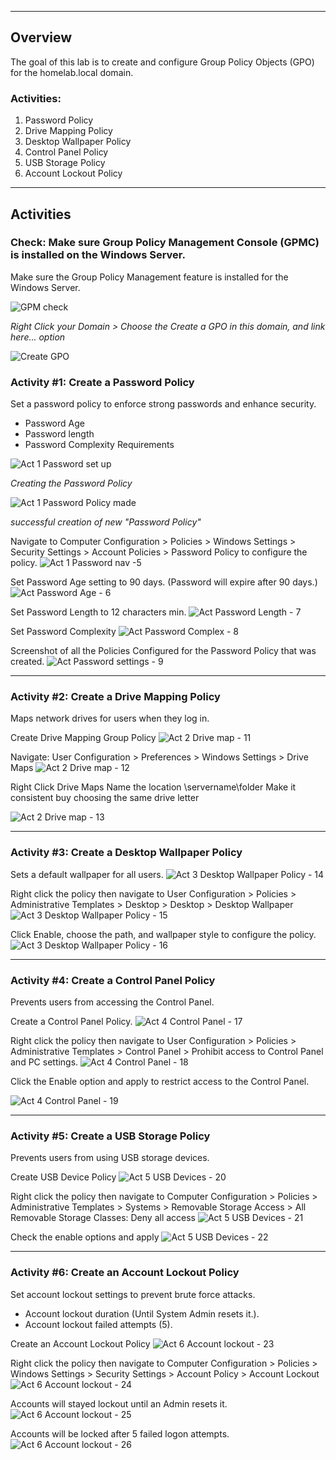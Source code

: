 _____
## __Overview__
The goal of this lab is to create and configure Group Policy Objects (GPO) for the homelab.local domain.
### Activities:
1. Password Policy
2.  Drive Mapping Policy
3.  Desktop Wallpaper Policy  
4.  Control Panel Policy
5.  USB Storage Policy
6.  Account Lockout Policy
_____
## __Activities__

### Check: Make sure Group Policy Management Console (GPMC) is installed on the Windows Server.

Make sure the Group Policy Management feature is installed for the Windows Server.

![GPM check](https://github.com/user-attachments/assets/b11fcdb1-a398-42b9-9d72-0ea305f671cf)

_Right Click your Domain > Choose the Create a GPO in this domain, and link here... option_

![Create GPO](https://github.com/user-attachments/assets/73ad343e-3b0f-4109-a630-33e10e8d146d)

### Activity #1: Create a Password Policy
Set a password policy to enforce strong passwords and enhance security.
- Password Age
- Password length 
- Password Complexity Requirements

![Act 1 Password set up](https://github.com/user-attachments/assets/82b7e7a9-9faa-4496-98e6-a8deb5451273)

_Creating the Password Policy_

![Act 1 Password Policy made](https://github.com/user-attachments/assets/3e24a7c6-237a-4b54-abc0-c8c262fdc112)

_successful creation of new "Password Policy"_

Navigate to Computer Configuration > Policies > Windows Settings > Security Settings > Account Policies > Password Policy to configure the policy.
![Act 1 Password nav -5 ](https://github.com/user-attachments/assets/b01bca0c-5192-467c-94ff-2fa2594fb45c)

Set Password Age setting to 90 days. (Password will expire after 90 days.)
![Act Password Age - 6](https://github.com/user-attachments/assets/5b34f2d3-d65f-4185-a00f-80b5e65708c4)


Set Password Length to 12 characters min.
![Act Password Length - 7](https://github.com/user-attachments/assets/3f2f0161-94e6-4ab4-bea0-bc0a37309c16)

Set Password Complexity 
![Act Password Complex - 8](https://github.com/user-attachments/assets/0f8c2933-c58b-40d2-98b7-96f6cd054cd1)


Screenshot of all the Policies Configured for the Password Policy  that was created.
![Act Password settings - 9](https://github.com/user-attachments/assets/cd6196e7-a8f8-4288-a493-7142f6e70b68)


_____
### Activity #2: Create a Drive Mapping Policy
Maps network drives for users when they log in.

Create Drive Mapping Group Policy
![Act 2 Drive map - 11](https://github.com/user-attachments/assets/7c93f11a-9cc2-4677-adf6-5b1d80ce7caa)


Navigate: User Configuration > Preferences > Windows Settings > Drive Maps
![Act 2 Drive map - 12](https://github.com/user-attachments/assets/3ed49f8e-82e6-4d8f-9b34-fa31d0babd9c)


Right Click Drive Maps 
Name the location \\servername\folder 
Make it consistent buy choosing the same drive letter 

![Act 2 Drive map - 13](https://github.com/user-attachments/assets/b2b3fc16-27fd-4fb7-ba0b-599ffbce17b2)

_____
### Activity #3: Create a Desktop Wallpaper Policy
Sets a default wallpaper for all users.
![Act 3 Desktop Wallpaper Policy - 14](https://github.com/user-attachments/assets/d0c9dd05-2138-47f5-bbc7-0ae618a54bc0)


Right click the policy then navigate to User Configuration > Policies >  Administrative Templates > Desktop > Desktop > Desktop Wallpaper 
![Act 3 Desktop Wallpaper Policy - 15](https://github.com/user-attachments/assets/f0562d3a-186f-4e4c-b9e8-8cb436861062)


Click Enable, choose the path, and wallpaper style to configure the policy.
![Act 3 Desktop Wallpaper Policy - 16](https://github.com/user-attachments/assets/c874fa83-e36a-4719-b349-b64e490d85c8)

_____
### Activity #4: Create a Control Panel Policy
Prevents users from accessing the Control Panel.

Create a Control Panel Policy.
![Act 4 Control Panel - 17](https://github.com/user-attachments/assets/e3737a95-3dab-4f74-8992-cb495b86c918)


Right click the policy then navigate to User Configuration > Policies > Administrative Templates >  Control Panel > Prohibit access to Control Panel and PC settings.
![Act 4 Control Panel - 18](https://github.com/user-attachments/assets/810cee46-0e58-44a2-8a60-d62aa0c58254)


Click the Enable option and apply to restrict access to the Control Panel.

![Act 4 Control Panel - 19](https://github.com/user-attachments/assets/a1d4fab0-e1b1-451c-ad13-018765944314)

_____
### Activity #5: Create a USB Storage Policy
Prevents users from using USB storage devices.


Create USB Device Policy
![Act 5 USB Devices - 20](https://github.com/user-attachments/assets/c9161bc0-ba20-48da-844d-db964751f219)

Right click the policy then navigate to Computer Configuration > Policies > Administrative Templates >  Systems > Removable Storage Access > All Removable Storage Classes: Deny all access
![Act 5 USB Devices - 21](https://github.com/user-attachments/assets/33326647-e91a-4254-82e7-37473e388c71)


Check the enable options and apply
![Act 5 USB Devices - 22](https://github.com/user-attachments/assets/5038dc82-fd1b-40cc-8675-50cc5c06a72c)


_____
### Activity #6: Create an Account Lockout Policy
Set account lockout settings to prevent brute force attacks.
- Account lockout duration (Until System Admin resets it.).
- Account lockout failed attempts (5).

Create an Account Lockout Policy
![Act 6 Account lockout - 23](https://github.com/user-attachments/assets/4e36bb67-bcfa-41fa-b102-db19acf22709)


Right click the policy then navigate to Computer Configuration > Policies >  Windows Settings > Security Settings > Account Policy > Account Lockout 
![Act 6 Account lockout - 24](https://github.com/user-attachments/assets/6debc725-0528-4f31-ac18-592952894833)

Accounts will stayed lockout until an Admin resets it.
![Act 6 Account lockout - 25](https://github.com/user-attachments/assets/8b493728-1ffb-43f5-9b11-6cdc7258c76d)

Accounts will be locked after 5 failed logon attempts.
![Act 6 Account lockout - 26](https://github.com/user-attachments/assets/19022eb3-b088-4ee4-875b-2da4458fd99a)


